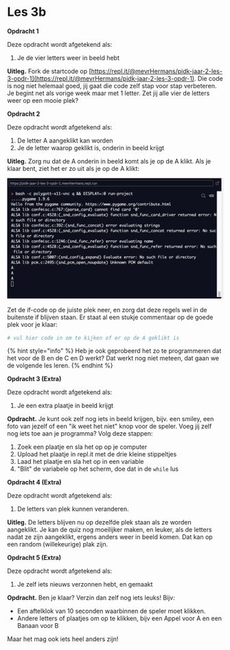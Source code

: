 # Les 3b

**Opdracht 1**

Deze opdracht wordt afgetekend als:

1. Je de vier letters weer in beeld hebt

**Uitleg.** Fork de startcode op [https://repl.it/@mevrHermans/pidk-jaar-2-les-3-opdr-1](https://repl.it/@mevrHermans/pidk-jaar-2-les-3-opdr-1). Die code is nog niet helemaal goed, jij gaat die code zelf stap voor stap verbeteren. Je begint net als vorige week maar met 1 letter. Zet jij alle vier de letters weer op een mooie plek?

**Opdracht 2**

Deze opdracht wordt afgetekend als:

1. De letter A aangeklikt kan worden
2. Je de letter waarop geklikt is, onderin in beeld krijgt

**Uitleg.** Zorg nu dat de A onderin in beeld komt als je op de A klikt. Als je klaar bent, ziet het  er zo uit als je op de A klikt:

![](<../../../.gitbook/assets/image (3).png>)

Zet de if-code op de juiste plek neer, en zorg dat deze regels wel in de buitenste if blijven staan. Er staat al een stukje commentaar op de goede plek voor je klaar:

```python
# vul hier code in om te kijken of er op de A geklikt is
```

{% hint style="info" %}
Heb je ook geprobeerd het zo te programmeren dat het voor de B en de C en D werkt? Dat werkt nog niet meteen, dat gaan we de volgende les leren.
{% endhint %}

**Opdracht 3 (Extra)**

Deze opdracht wordt afgetekend als:

1. Je een extra plaatje in beeld krijgt

**Opdracht.** Je kunt ook zelf nog iets in beeld krijgen, bijv. een smiley, een foto van jezelf of een "ik weet het niet" knop voor de speler. Voeg jij zelf nog iets toe aan je programma? Volg deze stappen:

1. Zoek een plaatje en sla het op op je computer
2. Upload het plaatje in repl.it met de drie kleine stippeltjes
3. Laad het plaatje en sla het op in een variable
4. "Blit" de variabele op het scherm, doe dat in de `while` lus

**Opdracht 4 (Extra)**

Deze opdracht wordt afgetekend als:

1. De letters van plek kunnen veranderen.

**Uitleg.** De letters blijven nu op dezelfde plek staan als ze worden aangeklikt. Je kan de quiz nog moeilijker maken, en leuker, als de letters nadat ze zijn aangeklikt, ergens anders weer in beeld komen. Dat kan op een random (willekeurige) plak zijn.

**Opdracht 5 (Extra)**

Deze opdracht wordt afgetekend als:

1. Je zelf iets nieuws verzonnen hebt, en gemaakt

**Opdracht.** Ben je klaar? Verzin dan zelf nog iets leuks! Bijv:

* Een aftelklok van 10 seconden waarbinnen de speler moet klikken.
* Andere letters of plaatjes om op te klikken, bijv een Appel voor A en een Banaan voor B

Maar het mag ook iets heel anders zijn!
